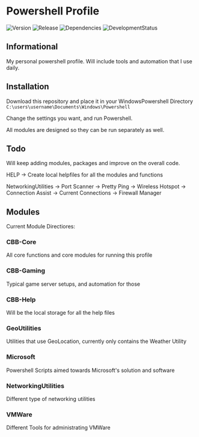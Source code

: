 # Powershell Profile
![Version](https://img.shields.io/badge/Version-1.0-brightgreen.svg)
![Release](https://img.shields.io/badge/Release-Stable-brightblue.svg)
![Dependencies](https://img.shields.io/badge/Dependencies-up%20to%20date-brightgreen.svg)
![DevelopmentStatus](https://img.shields.io/badge/Development%20Status-early%20alpha-brightred.svg)

## Informational
My personal powershell profile. Will include tools and automation that I use daily. 

## Installation
Download this repository and place it in your WindowsPowershell Directory
`C:\users\username\Documents\Windows\Powershell`

Change the settings you want, and run Powershell.

All modules are designed so they can be run separately as well. 

## Todo
Will keep adding modules, packages and improve on the overall code. 

HELP
  -> Create local helpfiles for all the modules and functions

NetworkingUtilities
  -> Port Scanner
  -> Pretty Ping
  -> Wireless Hotspot
  -> Connection Assist
  -> Current Connections
  -> Firewall Manager

## Modules ## 
Current Module Directiores:
### CBB-Core
All core functions and core modules for running this profile
### CBB-Gaming
Typical game server setups, and automation for those
### CBB-Help
Will be the local storage for all the help files
### GeoUtilities
Utilities that use GeoLocation, currently only contains the Weather Utility
### Microsoft
Powershell Scripts aimed towards Microsoft's solution and software
### NetworkingUtilities
Different type of networking utilities
### VMWare
Different Tools for administrating VMWare
